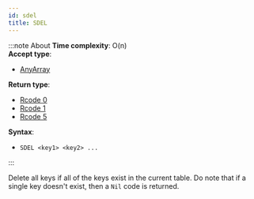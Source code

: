 ```yaml
---
id: sdel
title: SDEL
---
```


:::note About
**Time complexity**: O(n)  
**Accept type**:

- [AnyArray](../protocol/data-types.md#any-array)

**Return type**:

- [Rcode 0](../protocol/response-codes.md)
- [Rcode 1](../protocol/response-codes.md)
- [Rcode 5](../protocol/response-codes.md)

**Syntax**:

- `SDEL <key1> <key2> ...`

:::

Delete all keys if all of the keys exist in the current table. Do note that if a single key doesn't
exist, then a `Nil` code is returned.

